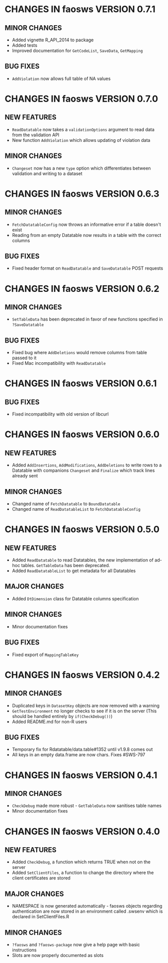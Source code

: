 # CHANGES IN faosws VERSION 0.7.1

## MINOR CHANGES

- Added vignette R_API_2014 to package
- Added tests
- Improved documentation for `GetCodeList`, `SaveData`, `GetMapping`

## BUG FIXES

- `AddViolation` now allows full table of NA values


# CHANGES IN faosws VERSION 0.7.0

## NEW FEATURES

- `ReadDatatable` now takes a `validationOptions` argument to read data from the
  validation API
- New function `AddViolation` which allows updating of violation data

## MINOR CHANGES

- `Changeset` now has a new `type` option which differentiates between 
  validation and writing to a dataset

  
# CHANGES IN faosws VERSION 0.6.3

## MINOR CHANGES

- `FetchDatatableConfig` now throws an informative error if a table doesn't 
  exist
- Reading from an empty Datatable now results in a table with the correct 
  columns

## BUG FIXES

- Fixed header format on `ReadDatatable` and `SaveDatatable` POST requests


# CHANGES IN faosws VERSION 0.6.2

## MINOR CHANGES

- `SetTableData` has been deprecated in favor of new functions specified in
  `?SaveDatatable`

## BUG FIXES

- Fixed bug where `AddDeletions` would remove columns from table passed to it
- Fixed Mac incompatibility with `ReadDatatable`


# CHANGES IN faosws VERSION 0.6.1

## BUG FIXES

- Fixed incompatibility with old version of libcurl


# CHANGES IN faosws VERSION 0.6.0

## NEW FEATURES

- Added `AddInsertions`, `AddModifications`, `AddDeletions` to write rows to a
  Datatable with companions `Changeset` and `Finalize` which track lines already
  sent

## MINOR CHANGES

- Changed name of `FetchDatatable` to `BoundDatatable` 
- Changed name of `ReadDatatableList` to `FetchDatatableConfig`


# CHANGES IN faosws VERSION 0.5.0

## NEW FEATURES

- Added `ReadDatatable` to read Datatables, the new implementation of ad-hoc 
  tables. `GetTableData` has been deprecated. 
- Added `ReadDatatableList` to get metadata for all Datatables

## MAJOR CHANGES

- Added `DtDimension` class for Datatable columns specification

## MINOR CHANGES

- Minor documentation fixes

## BUG FIXES

- Fixed export of `MappingTableKey`


# CHANGES IN faosws VERSION 0.4.2

## MINOR CHANGES

- Duplicated keys in `DatasetKey` objects are now removed with a warning 
- `GetTestEnvironment` no longer checks to see if it is on the server (This
  should be handled entirely by `if(CheckDebug())`)
- Added README.md for non-R users

## BUG FIXES

- Temporary fix for Rdatatable/data.table#1352 until v1.9.8 comes out 
- All keys in an empty data.frame are now chars. Fixes #SWS-797


# CHANGES IN faosws VERSION 0.4.1

## MINOR CHANGES

- `CheckDebug` made more robust - `GetTableData` now sanitises table names 
- Minor documentation fixes


# CHANGES IN faosws VERSION 0.4.0

## NEW FEATURES

- Added `CheckDebug`, a function which returns TRUE when not on the server 
- Added `SetClientFiles`, a function to change the directory where the client 
  certificates are stored

## MAJOR CHANGES

- NAMESPACE is now generated automatically - faosws objects regarding
  authentication are now stored in an environment called .swsenv which is 
  declared in SetClientFiles.R

## MINOR CHANGES

- `?faosws` and `?faosws-package` now give a help page with basic instructions 
- Slots are now properly documented as slots